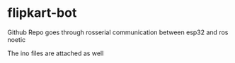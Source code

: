# flipkart-bot

Github Repo goes through rosserial communication between esp32 and ros noetic

The ino files are attached as well